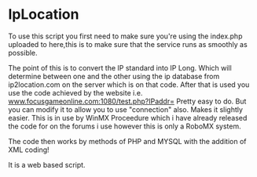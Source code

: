 # IpLocation
To use this script you first need to make sure you're using the index.php uploaded to here,this is to make sure that the service runs as smoothly as possible.

The point of this is to convert the IP standard into IP Long. Which will determine between one and the other using the ip database from ip2location.com on the server which is on that code. After that is used you use the code achieved by the website i.e. www.focusgameonline.com:1080/test.php?IPaddr=<ip> Pretty easy to do. But you can modify it to allow you to use "connection" also. Makes it slightly easier. This is in use by WinMX Proceedure which i have already released the code for on the forums i use however this is only a RoboMX system.

The code then works by methods of PHP and MYSQL with the addition of XML coding!

It is a web based script.
